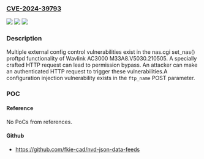 ### [CVE-2024-39793](https://cve.mitre.org/cgi-bin/cvename.cgi?name=CVE-2024-39793)
![](https://img.shields.io/static/v1?label=Product&message=Wavlink%20AC3000&color=blue)
![](https://img.shields.io/static/v1?label=Version&message=M33A8.V5030.210505%20&color=brightgreen)
![](https://img.shields.io/static/v1?label=Vulnerability&message=CWE-15%3A%20External%20Control%20of%20System%20or%20Configuration%20Setting&color=brightgreen)

### Description

Multiple external config control vulnerabilities exist in the nas.cgi set_nas() proftpd functionality of Wavlink AC3000 M33A8.V5030.210505. A specially crafted HTTP request can lead to permission bypass. An attacker can make an authenticated HTTP request to trigger these vulnerabilities.A configuration injection vulnerability exists in the `ftp_name` POST parameter.

### POC

#### Reference
No PoCs from references.

#### Github
- https://github.com/fkie-cad/nvd-json-data-feeds

